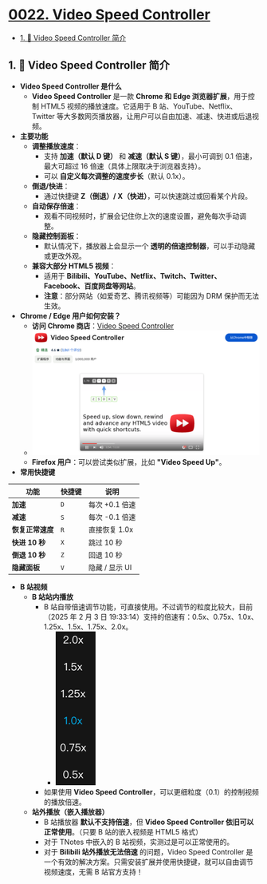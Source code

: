 # [0022. Video Speed Controller](https://github.com/Tdahuyou/pc/tree/main/0022.%20Video%20Speed%20Controller)

<!-- region:toc -->
- [1. 📒 Video Speed Controller 简介](#1--video-speed-controller-简介)
<!-- endregion:toc -->

## 1. 📒 Video Speed Controller 简介

- **Video Speed Controller 是什么**
  - **Video Speed Controller** 是一款 **Chrome 和 Edge 浏览器扩展**，用于控制 HTML5 视频的播放速度。它适用于 B 站、YouTube、Netflix、Twitter 等大多数网页播放器，让用户可以自由加速、减速、快进或后退视频。
- **主要功能**
  - **调整播放速度**：
    - 支持 **加速（默认 D 键）** 和 **减速（默认 S 键）**，最小可调到 0.1 倍速，最大可超过 16 倍速（具体上限取决于浏览器支持）。
    - 可以 **自定义每次调整的速度步长**（默认 0.1x）。
  - **倒退/快进**：
    - 通过快捷键 **Z（倒退）/ X（快进）**，可以快速跳过或回看某个片段。
  - **自动保存倍速**：
    - 观看不同视频时，扩展会记住你上次的速度设置，避免每次手动调整。
  - **隐藏控制面板**：
    - 默认情况下，播放器上会显示一个 **透明的倍速控制器**，可以手动隐藏或更改外观。
  - **兼容大部分 HTML5 视频**：
    - 适用于 **Bilibili、YouTube、Netflix、Twitch、Twitter、Facebook、百度网盘等网站**。
    - **注意**：部分网站（如爱奇艺、腾讯视频等）可能因为 DRM 保护而无法生效。
- **Chrome / Edge 用户如何安装？**
  - **访问 Chrome 商店**：[Video Speed Controller](https://chrome.google.com/webstore/detail/video-speed-controller/nffaoalbilbmmfgbnbgppjihopabppdk)
  - ![](assets/2025-02-03-19-45-27.png)
  - **Firefox 用户**：可以尝试类似扩展，比如 **"Video Speed Up"**。
- **常用快捷键**

| 功能            | 快捷键  | 说明 |
|---------------|--------|-----|
| **加速**      | `D`    | 每次 +0.1 倍速 |
| **减速**      | `S`    | 每次 -0.1 倍速 |
| **恢复正常速度** | `R`    | 直接恢复 1.0x |
| **快进 10 秒** | `X`    | 跳过 10 秒 |
| **倒退 10 秒** | `Z`    | 回退 10 秒 |
| **隐藏面板**   | `V`    | 隐藏 / 显示 UI |

- **B 站视频**
  - **B 站站内播放**
    - B 站自带倍速调节功能，可直接使用。不过调节的粒度比较大，目前（2025 年 2 月 3 日 19:33:14）支持的倍速有：0.5x、0.75x、1.0x、1.25x、1.5x、1.75x、2.0x。
      - ![](assets/2025-02-03-19-33-02.png)
    - 如果使用 **Video Speed Controller**，可以更细粒度（0.1）的控制视频的播放倍速。
  - **站外播放（嵌入播放器）**
    - B 站播放器 **默认不支持倍速**，但 **Video Speed Controller 依旧可以正常使用**。（只要 B 站的嵌入视频是 HTML5 格式）
    - 对于 TNotes 中嵌入的 B 站视频，实测过是可以正常使用的。
    - 对于 **Bilibili 站外播放无法倍速** 的问题，Video Speed Controller 是一个有效的解决方案。只需安装扩展并使用快捷键，就可以自由调节视频速度，无需 B 站官方支持！